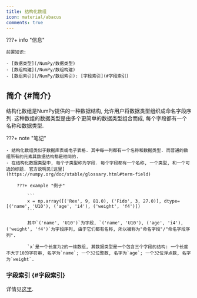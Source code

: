 ```yaml
---
title: 结构化数组
icon: material/abacus
comments: true
---
```


???+ info "信息"

    前置知识:
    
    - [数据类型](/NumPy/数据类型)
    - [数组构建](/NumPy/数组构建)
    - [数组索引](/NumPy/数组索引): [字段索引](#字段索引)
        
## 简介 {#简介}

结构化数组是NumPy提供的一种数据结构, 允许用户将数据类型组织成命名字段序列. 这种数组的数据类型是由多个更简单的数据类型组合而成, 每个字段都有一个名称和数据类型.

???+ note "笔记"

    - 结构化数组类似于数据库表或电子表格. 其中每一列都有一个名称和数据类型. 而普通的数组所有的元素其数据结构都是相同的.
    - 在结构化数据类型中, 每个子类型称为字段. 每个字段都有一个名称, 一个类型, 和一个可选的标题. 官方说明见[这里](https://numpy.org/doc/stable/glossary.html#term-field)
    
        ???+ example "例子"
        
            ```
            x = np.array([('Rex', 9, 81.0), ('Fido', 3, 27.0)], dtype=[('name', 'U10'), ('age', 'i4'), ('weight', 'f4')])
            ```
            
            其中`('name', 'U10')`为字段, `('name', 'U10'), ('age', 'i4'), ('weight', 'f4')`为字段序列, 由于它们都有名称, 所以被称为"命名字段"/"命名字段序列".
            
            `x`是一个长度为2的一维数组, 其数据类型是一个包含三个字段的结构: 一个长度不大于10的字符串, 名字为`name`; 一个32位整数, 名字为`age`; 一个32位浮点数, 名字为`weight`.
        
### 字段索引 {#字段索引}

详情见[这里](/NumPy/数组索引/#字段索引).

[^1]: 结构化数组—NumPy v1.26 手册—NumPy 中文. (n.d.). Retrieved June 25, 2024, from https://numpy.com.cn/doc/stable/user/basics.rec.html